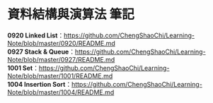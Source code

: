 # 資料結構與演算法 筆記

**0920 Linked List**：https://github.com/ChengShaoChi/Learning-Note/blob/master/0920/README.md  
**0927 Stack & Queue**：https://github.com/ChengShaoChi/Learning-Note/blob/master/0927/README.md  
**1001 Set**：https://github.com/ChengShaoChi/Learning-Note/blob/master/1001/README.md  
**1004 Insertion Sort**：https://github.com/ChengShaoChi/Learning-Note/blob/master/1004/README.md
